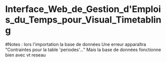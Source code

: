 # Interface_Web_de_Gestion_d'Emplois_du_Temps_pour_Visual_Timetabling

#Notes :
lors l'importation la base de données Une erreur apparaîtra "Contraintes pour la table 'periodes'..."
Mais la base de données fonctionne bien avec vt reseau 
